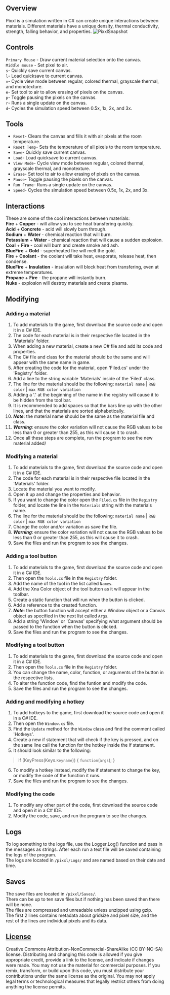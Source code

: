 ## Overview
Pixxl is a simulation written in C# can create unique interactions between materials.
Different materials have a unique density, thermal conductivity, strength, falling behavior, and properties.
![PixxlSnapshot](https://github.com/user-attachments/assets/a660fb43-2d32-474a-b14f-1300ecff1446)


## Controls
`Primary Mouse` - Draw current material selection onto the canvas.  
`Middle mouse` - Set pixel to air.  
`s`- Quickly save current canvas.  
`l`- Load quicksave to current canvas.  
`v`- Cycle view mode between regular, colored thermal, grayscale thermal, and monotexture.  
`e`- Set tool to air to allow erasing of pixels on the canvas.  
`p`- Toggle pausing the pixels on the canvas.  
`r`- Runs a single update on the canvas.  
`d`- Cycles the simulation speed between 0.5x, 1x, 2x, and 3x.  

## Tools
 - `Reset`- Clears the canvas and fills it with air pixels at the room temperature.
 - `Reset Temp`- Sets the temperature of all pixels to the room temperature.
 - `Save`- Quickly save current canvas.
 - `Load`- Load quicksave to current canvas.
 - `View Mode`- Cycle view mode between regular, colored thermal, grayscale thermal, and monotexture.
 - `Erase`- Set tool to air to allow erasing of pixels on the canvas.
 - `Pause`- Toggle pausing the pixels on the canvas.
 - `Run Frame`- Runs a single update on the canvas.
 - `Speed`- Cycles the simulation speed between 0.5x, 1x, 2x, and 3x.

## Interactions
These are some of the cool interactions between materials:  
__Fire__ + __Copper__ - will allow you to see heat transfering quickly.  
__Acid__ + __Concrete__ - acid will slowly burn through.  
__Sodium__ + __Water__ - chemical reaction that will burn.  
__Potassium__ + __Water__ - chemical reaction that will cause a sudden explosion.  
__Coal__ + __Fire__ - coal will burn and create smoke and ash.  
__BlueFire__ + __Gold__ - superheated fire will melt the gold.  
__Fire__ + __Coolant__ - the coolant will take heat, evaporate, release heat, then condense.  
__BlueFire__ + __Insulation__ - insulation will block heat from transfering, even at extreme temperatures.  
__Propane__ + __Fire__ - the propane will instantly burn.  
__Nuke__ - explosion will destroy materials and create plasma.  



## Modifying
### Adding a material
1. To add materials to the game, first download the source code and open it in a C# IDE.
2. The code for each material is in their respective file located in the 'Materials' folder.
3. When adding a new material, create a new C# file and add its code and properties.
4. The C# file and class for the material should be the same and will appear with the same name in game.
5. After creating the code for the material, open 'Filed.cs' under the 'Registry' folder.
6. Add a line to the string variable 'Materials' inside of the 'Filed' class.
7. The line for the material should be the following: `material name` | `RGB color` | `max RGB color variation`
8. Adding a '.' at the beginning of the name in the registry will cause it to be hidden from the tool bar.
9. It is recommended to add spaces so that the bars line up with the other lines, and that the materials are sorted alphabetically.
10. *__Note__*: the material name should be the same as the material file and class.
11. *__Warning__*: ensure the color variation will not cause the RGB values to be less than 0 or greater than 255, as this will cause it to crash.
12. Once all these steps are complete, run the program to see the new material added/

### Modifying a material
1. To add materials to the game, first download the source code and open it in a C# IDE.
2. The code for each material is in their respective file located in the 'Materials' folder.
3. Locate the material you want to modify.
4. Open it up and change the properties and behavior.
5. If you want to change the color open the `Filed.cs` file in the `Registry` folder, and locate the line in the `Materials` string with the materials name.
6. The line for the material should be the following: `material name` | `RGB color` | `max RGB color variation`
7. Change the color and/or variation as save the file.
8. *__Warning__*: ensure the color variation will not cause the RGB values to be less than 0 or greater than 255, as this will cause it to crash.
9. Save the files and run the program to see the changes.
   
### Adding a tool button
1. To add materials to the game, first download the source code and open it in a C# IDE.
2. Then open the `Tools.cs` file in the `Registry` folder.
3. Add the name of the tool in the list called `Names`.
4. Add the Xna Color object of the tool button as it will appear in the toolbar.
5. Create a static function that will run when the button is clicked.
6. Add a reference to the created function.
7. *__Note__*: the button function will accept either a Window object or a Canvas object as specified in the next list called `Args`.
8. Add a string 'Window' or 'Canvas' specifying what argument should be passed to the function when the button is clicked.
9. Save the files and run the program to see the changes.

### Modifying a tool button
1. To add materials to the game, first download the source code and open it in a C# IDE.
2. Then open the `Tools.cs` file in the `Registry` folder.
3. You can change the name, color, function, or arguments of the button in the respective lists.
4. To alter the function code, find the funtion and modify the code.
5. Save the files and run the program to see the changes.

### Adding and modifying a hotkey
1. To add hotkeys to the game, first download the source code and open it in a C# IDE.
2. Then open the `Window.cs` file.
3. Find the `Update` method for the `Window` class and find the comment called 'Hotkeys'.
4. Create a new if statement that will check if the key is pressed, and on the same line call the function for the hotkey inside the if statement.
5. It should look similar to the following:
> if (KeyPress(Keys.`Keyname`)) { `function`(`args`); }
6. To modify a hotkey instead, modify the if statement to change the key, or modify the code of the function it runs.
7. Save the files and run the program to see the changes.

### Modifying the code
1. To modify any other part of the code, first download the source code and open it in a C# IDE.
2. Modify the code, save, and run the program to see the changes.

## Logs
To log something to the logs file, use the Logger.Log() function and pass in the messages as strings.
After each run a text file will be saved containing the logs of the program.  
The logs are located in `/pixxl/Logs/` and are named based on their date and time.

## Saves
The save files are located in `/pixxl/Saves/`.  
There can be up to ten save files but if nothing has been saved then there will be none.  
The files are compressed and unreadable unless unzipped using gzip.  
The first 2 lines contains metadata about gridsize and pixel size, and the rest of the lines are individual pixels and its data.  

## [License](https://creativecommons.org/licenses/by-nc-sa/4.0/deed.en  )
Creative Commons Attribution-NonCommercial-ShareAlike (CC BY-NC-SA) license. Distributing and changing this code is allowed if you give appropriate credit, provide a link to the license, and indicate if changes were made. You may not use the material for commercial purposes. If you remix, transform, or build upon this code, you must distribute your contributions under the same license as the original. You may not apply legal terms or technological measures that legally restrict others from doing anything the license permits.
